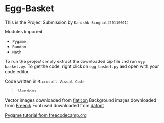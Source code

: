 # Egg-Basket

This is the Project Submission by `Kanishk Singhal(20110091)`


Modules imported
- `Pygame`
- `Random`
- `Math`


To run the project simply extract the downloaded zip file and run `egg basket.py`.
To get the code, right click on `egg basket.py` and open with your code editor.

Code written in `Microsoft Visual Code`

> Mentions

Vector images downloaded from [flaticon](https://www.flaticon.com/)
Background images downloaded from [Freepik](https://www.freepik.com/)
Font used downloaded from [dafont](https://www.dafont.com/)

[Pygame tutorial from freecodecamp.org](https://youtu.be/FfWpgLFMI7w)

